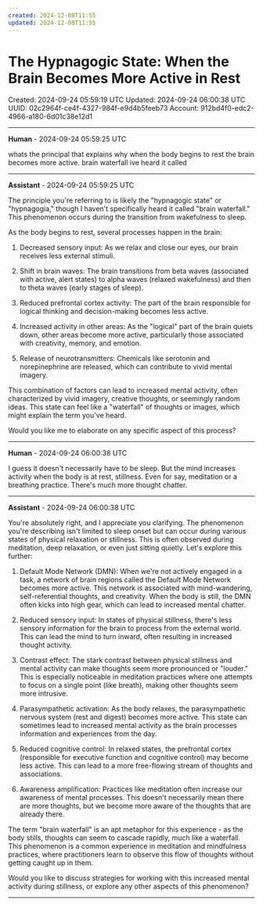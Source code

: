 ```yaml
---
created: 2024-12-08T11:55
updated: 2024-12-08T11:55
---
```

# The Hypnagogic State: When the Brain Becomes More Active in Rest

Created: 2024-09-24 05:59:19 UTC
Updated: 2024-09-24 06:00:38 UTC
UUID: 02c2964f-ce4f-4327-984f-e9d4b5feeb73
Account: 912bd4f0-edc2-4966-a180-6d01c38e12d1

---

**Human** - 2024-09-24 05:59:25 UTC

whats the principal that explains why when the body begins to rest the brain becomes more active. brain waterfall ive heard it called

---

**Assistant** - 2024-09-24 05:59:25 UTC

 The principle you're referring to is likely the "hypnagogic state" or "hypnagogia," though I haven't specifically heard it called "brain waterfall." This phenomenon occurs during the transition from wakefulness to sleep.

As the body begins to rest, several processes happen in the brain:

1. Decreased sensory input: As we relax and close our eyes, our brain receives less external stimuli.

2. Shift in brain waves: The brain transitions from beta waves (associated with active, alert states) to alpha waves (relaxed wakefulness) and then to theta waves (early stages of sleep).

3. Reduced prefrontal cortex activity: The part of the brain responsible for logical thinking and decision-making becomes less active.

4. Increased activity in other areas: As the "logical" part of the brain quiets down, other areas become more active, particularly those associated with creativity, memory, and emotion.

5. Release of neurotransmitters: Chemicals like serotonin and norepinephrine are released, which can contribute to vivid mental imagery.

This combination of factors can lead to increased mental activity, often characterized by vivid imagery, creative thoughts, or seemingly random ideas. This state can feel like a "waterfall" of thoughts or images, which might explain the term you've heard.

Would you like me to elaborate on any specific aspect of this process?

---

**Human** - 2024-09-24 06:00:38 UTC

I guess it doesn't necessarily have to be sleep. But the mind increases activity when the body is at rest, stillness. Even for say, meditation or a breathing practice. There's much more thought chatter.

---

**Assistant** - 2024-09-24 06:00:38 UTC

 You're absolutely right, and I appreciate you clarifying. The phenomenon you're describing isn't limited to sleep onset but can occur during various states of physical relaxation or stillness. This is often observed during meditation, deep relaxation, or even just sitting quietly. Let's explore this further:

1. Default Mode Network (DMN): 
   When we're not actively engaged in a task, a network of brain regions called the Default Mode Network becomes more active. This network is associated with mind-wandering, self-referential thoughts, and creativity. When the body is still, the DMN often kicks into high gear, which can lead to increased mental chatter.

2. Reduced sensory input:
   In states of physical stillness, there's less sensory information for the brain to process from the external world. This can lead the mind to turn inward, often resulting in increased thought activity.

3. Contrast effect:
   The stark contrast between physical stillness and mental activity can make thoughts seem more pronounced or "louder." This is especially noticeable in meditation practices where one attempts to focus on a single point (like breath), making other thoughts seem more intrusive.

4. Parasympathetic activation:
   As the body relaxes, the parasympathetic nervous system (rest and digest) becomes more active. This state can sometimes lead to increased mental activity as the brain processes information and experiences from the day.

5. Reduced cognitive control:
   In relaxed states, the prefrontal cortex (responsible for executive function and cognitive control) may become less active. This can lead to a more free-flowing stream of thoughts and associations.

6. Awareness amplification:
   Practices like meditation often increase our awareness of mental processes. This doesn't necessarily mean there are more thoughts, but we become more aware of the thoughts that are already there.

The term "brain waterfall" is an apt metaphor for this experience - as the body stills, thoughts can seem to cascade rapidly, much like a waterfall. This phenomenon is a common experience in meditation and mindfulness practices, where practitioners learn to observe this flow of thoughts without getting caught up in them.

Would you like to discuss strategies for working with this increased mental activity during stillness, or explore any other aspects of this phenomenon?

---

